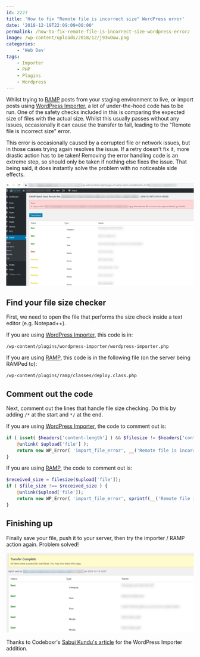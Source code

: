 ```yaml
---
id: 2227
title: 'How to fix "Remote file is incorrect size" WordPress error'
date: '2018-12-19T22:09:09+00:00'
permalink: /how-to-fix-remote-file-is-incorrect-size-wordpress-error/
image: /wp-content/uploads/2018/12/j93wOuw.png
categories:
    - 'Web Dev'
tags:
    - Importer
    - PHP
    - Plugins
    - Wordpress
---
```


Whilst trying to [RAMP](https://shop.crowdfavorite.com/ramp/) posts from your staging environment to live, or import posts using [WordPress Importer](https://en-gb.wordpress.org/plugins/wordpress-importer/), a lot of under-the-hood code has to be run. One of the safety checks included in this is comparing the expected size of files with the actual size. Whilst this usually passes without any issues, occasionally it can cause the transfer to fail, leading to the "Remote file is incorrect size" error.

This error is occasionally caused by a corrupted file or network issues, but in those cases trying again resolves the issue. If a retry doesn't fix it, more drastic action has to be taken! Removing the error handling code is an extreme step, so should only be taken if nothing else fixes the issue. That being said, it does instantly solve the problem with no noticeable side effects.

[![](/wp-content/uploads/2018/12/broken.png)](/wp-content/uploads/2018/12/broken.png)

## Find your file size checker

First, we need to open the file that performs the size check inside a text editor (e.g. Notepad++).

If you are using [WordPress Importer](https://en-gb.wordpress.org/plugins/wordpress-importer/), this code is in:

```text
/wp-content/plugins/wordpress-importer/wordpress-importer.php
```

If you are using [RAMP](https://shop.crowdfavorite.com/ramp/), this code is in the following file (on the server being RAMPed to):

```text
/wp-content/plugins/ramp/classes/deploy.class.php
```

## Comment out the code

Next, comment out the lines that handle file size checking. Do this by adding `/*` at the start and `*/` at the end.

If you are using [WordPress Importer](https://en-gb.wordpress.org/plugins/wordpress-importer/), the code to comment out is:

```php
if ( isset( $headers['content-length'] ) && $filesize != $headers['content-length'] ) {
	@unlink( $upload['file'] );
	return new WP_Error( 'import_file_error', __('Remote file is incorrect size', 'wordpress-importer') );
}
```

If you are using [RAMP](https://shop.crowdfavorite.com/ramp/), the code to comment out is:

```php
$received_size = filesize($upload['file']);
if ( $file_size !== $received_size ) {
	@unlink($upload['file']);
	return new WP_Error( 'import_file_error', sprintf(__('Remote file is incorrect size: expected %1$d, got %2$d', 'wordpress-importer'), $file_size, $received_size));
}
```

## Finishing up

Finally save your file, push it to your server, then try the importer / RAMP action again. Problem solved!

[![](/wp-content/uploads/2018/12/cslrcIr.png)](/wp-content/uploads/2018/12/cslrcIr.png)

Thanks to Codeboxr's [Sabuj Kundu's article](https://codeboxr.com/fix-remote-file-is-incorrect-size-for-wordpress-import-error/) for the WordPress Importer addition.
